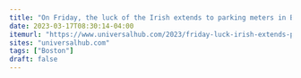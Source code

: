 ```yaml
---
title: "On Friday, the luck of the Irish extends to parking meters in Boston"
date: 2023-03-17T08:30:14-04:00
itemurl: "https://www.universalhub.com/2023/friday-luck-irish-extends-parking-meters-boston"
sites: "universalhub.com"
tags: ["Boston"]
draft: false
---
```


